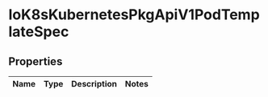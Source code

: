 
# IoK8sKubernetesPkgApiV1PodTemplateSpec

## Properties
Name | Type | Description | Notes
------------ | ------------- | ------------- | -------------



